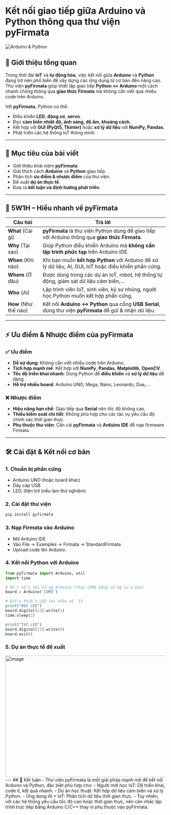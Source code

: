 # Kết nối giao tiếp giữa Arduino và Python thông qua thư viện **pyFirmata**

![Arduino & Python](https://upload.wikimedia.org/wikipedia/commons/8/87/Arduino_Logo.svg)

## 📌 Giới thiệu tổng quan

Trong thời đại **IoT** và **tự động hóa**, việc kết nối giữa **Arduino** và **Python** đang trở nên phổ biến để xây dựng các ứng dụng từ cơ bản đến nâng cao.  
Thư viện **pyFirmata** giúp thiết lập giao tiếp **Python ↔ Arduino** một cách nhanh chóng thông qua **giao thức Firmata** mà không cần viết quá nhiều code trên Arduino.

Với **pyFirmata**, Python có thể:
- Điều khiển **LED**, **động cơ**, **servo**.
- Đọc **cảm biến nhiệt độ, ánh sáng, độ ẩm, khoảng cách**.
- Kết hợp với **GUI (PyQt5, Tkinter)** hoặc **xử lý dữ liệu** với **NumPy, Pandas**.
- Phát triển các hệ thống IoT thông minh.

---

## 🎯 Mục tiêu của bài viết

- Giới thiệu khái niệm **pyFirmata**.
- Giải thích cách **Arduino** và **Python** giao tiếp.
- Phân tích **ưu điểm & nhược điểm** của thư viện.
- Đề xuất **dự án thực tế**.
- Đưa ra **kết luận và định hướng phát triển**.

---

## 🔎 5W1H – Hiểu nhanh về pyFirmata

| Câu hỏi | Trả lời |
|--------|---------|
| **What** (Cái gì) | **pyFirmata** là thư viện Python dùng để giao tiếp với Arduino thông qua **giao thức Firmata**. |
| **Why** (Tại sao) | Giúp Python điều khiển Arduino mà **không cần lập trình phức tạp** trên Arduino IDE. |
| **When** (Khi nào) | Khi bạn muốn **kết hợp Python** với Arduino để xử lý dữ liệu, AI, GUI, IoT hoặc điều khiển phần cứng. |
| **Where** (Ở đâu) | Được dùng trong các dự án IoT, robot, hệ thống tự động, giám sát dữ liệu cảm biến,… |
| **Who** (Ai) | Lập trình viên IoT, sinh viên, kỹ sư nhúng, người học Python muốn kết hợp phần cứng. |
| **How** (Như thế nào) | Kết nối **Arduino ↔ Python** qua cổng **USB Serial**, dùng thư viện **pyFirmata** để gửi & nhận dữ liệu. |

---

## ⚡ Ưu điểm & Nhược điểm của pyFirmata

### ✅ Ưu điểm
- **Dễ sử dụng**: Không cần viết nhiều code trên Arduino.
- **Tích hợp mạnh mẽ**: Kết hợp với **NumPy**, **Pandas**, **Matplotlib**, **OpenCV**.
- **Tốc độ triển khai nhanh**: Dùng Python để **điều khiển** và **xử lý dữ liệu** dễ dàng.
- **Hỗ trợ nhiều board**: Arduino UNO, Mega, Nano, Leonardo, Due,...

### ❌ Nhược điểm
- **Hiệu năng hạn chế**: Giao tiếp qua **Serial** nên tốc độ không cao.
- **Thiếu kiểm soát chi tiết**: Không phù hợp cho các tác vụ yêu cầu độ chính xác thời gian thực.
- **Phụ thuộc thư viện**: Cần cài **pyFirmata** và **Arduino IDE** để nạp firmware Firmata.

---

## 🛠️ Cài đặt & Kết nối cơ bản

### 1. Chuẩn bị phần cứng
- Arduino UNO (hoặc board khác)
- Dây cáp USB
- LED, điện trở (nếu làm thử nghiệm)

### 2. Cài đặt thư viện
```bash
pip install pyfirmata
```

### 3. Nạp Firmata vào Arduino
- Mở Arduino IDE
- Vào File → Examples → Firmata → StandardFirmata
- Upload code lên Arduino.

### 4. Kết nối Python với Arduino
~~~python
from pyfirmata import Arduino, util
import time

# Kết nối tới cổng Arduino (thay COM3 bằng cổng của bạn)
board = Arduino('COM3')

# Điều khiển LED tại chân số 13
print("Bật LED")
board.digital[13].write(1)
time.sleep(2)

print("Tắt LED")
board.digital[13].write(0)
board.exit()
~~~
### 5. Dự án thực tế đề xuất
<img width="932" height="382" alt="image" src="https://github.com/user-attachments/assets/3944ee42-5ef9-4280-bf5d-4b61bc687ae2" />
---
## 📌 Kết luận
- Thư viện pyFirmata là một giải pháp mạnh mẽ để kết nối Arduino và Python, đặc biệt phù hợp cho:
- Người mới học IoT: Dễ triển khai, code ít, kết quả nhanh.
- Dự án học thuật: Kết hợp dữ liệu cảm biến và xử lý Python.
- Ứng dụng AI + IoT: Phân tích dữ liệu thời gian thực.
- Tuy nhiên, với các hệ thống yêu cầu tốc độ cao hoặc thời gian thực, nên cân nhắc lập trình trực tiếp bằng Arduino C/C++ thay vì phụ thuộc vào pyFirmata.
